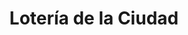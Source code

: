 ---
title: "Lotería de la Ciudad"
url: /ciudad-autonoma-de-buenos-aires/loteria-de-la-ciudad-canada-de-gomez/
shop: lotería
---